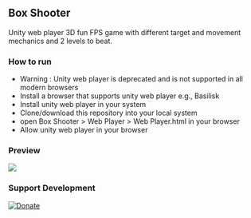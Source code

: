 ## Box Shooter

Unity web player 3D fun FPS game with different target and movement mechanics and 2 levels to beat.

### How to run

-   Warning : Unity web player is deprecated and is not supported in all modern browsers
-   Install a browser that supports unity web player e.g., Basilisk
-   Install unity web player in your system
-   Clone/download this repository into your local system
-   open Box Shooter > Web Player > Web Player.html in your browser
-   Allow unity web player in your browser

### Preview

<img src="box-shooter-preview.jpg" align="center">

### Support Development
 
[![Donate](https://img.shields.io/badge/Donate-Paypal-blue?style=for-the-badge)](https://www.paypal.me/sdnitrogen)
